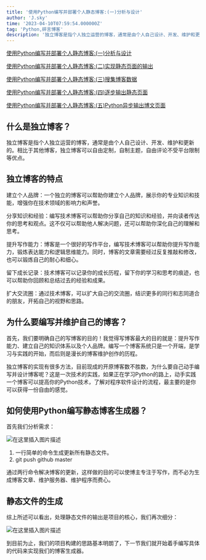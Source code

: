 ```yaml
---
title: '使用Python编写并部署个人静态博客:(一)分析与设计'
author: 'J.sky'
time: '2023-04-10T07:59:54.000000Z'
tag: 'Python,碎言博客'
description: '独立博客是指个人独立运营的博客，通常是由个人自己设计、开发、维护和更新的。相比于其他博客，独立博客可以自由定制，自制主题，自由评论不受平台限制等优点。'
---
```


[使用Python编写并部署个人静态博客:(一)分析与设计](https://suiyan.cc/2023/20230410075954.html)

[使用Python编写并部署个人静态博客:(二)实现静态页面的输出](https://suiyan.cc/2023/20230420101527.html)

[使用Python编写并部署个人静态博客:(三)搜集博客数据](https://suiyan.cc/2023/20230517084718.html)

[使用Python编写并部署个人静态博客:(四)逐步输出静态页面](https://suiyan.cc/2023/20230609081842.html)

[使用Python编写并部署个人静态博客:(五)Python异步输出博文页面](https://suiyan.cc/2023/20230613193700.html)

## 什么是独立博客？

独立博客是指个人独立运营的博客，通常是由个人自己设计、开发、维护和更新的。相比于其他博客，独立博客可以自由定制，自制主题，自由评论不受平台限制等优点。

## 独立博客的特点

建立个人品牌：一个独立的博客可以帮助你建立个人品牌，展示你的专业知识和技能，增强你在技术领域的影响力和声誉。

分享知识和经验：编写技术博客可以帮助你分享自己的知识和经验，并向读者传达你的思考和观点。这不仅可以帮助他人解决问题，还可以帮助你深化自己的理解和思考。

提升写作能力：博客是一个很好的写作平台，编写技术博客可以帮助你提升写作能力，锻炼表达能力和逻辑思维能力。同时，博客的文章需要经过反复推敲和修改，也可以锻炼自己的耐心和细心。

留下成长记录：技术博客可以记录你的成长历程，留下你的学习和思考的痕迹，也可以帮助你回顾和总结过去的经验和成果。

扩大交流圈：通过技术博客，可以扩大自己的交流圈，结识更多的同行和志同道合的朋友，开拓自己的视野和思路。

## 为什么要编写并维护自己的博客？

首先，我们要明确自己的写博客的目的！我觉得写博客最大的目的就是：提升写作能力、建立自己的知识体系以及个人品牌。编写一个博客系统只是一个开端，是学习与实践的开始，而后则是漫长的博客维护创作的历程。

独立博客的实现有很多方法，目前现成的开原博客数不胜数，为什么要自己动手编写并设计博客呢？这是一次技术的实践，如果正在学习Python的路上，动手实践一个博客可以提高你的Python技术，了解对程序软件设计的流程，最主要的是你可以获得一份自由的感觉。

## 如何使用Python编写静态博客生成器？
首先我们分析需求：

![在这里插入图片描述](https://suiyan.cc/assets/images/2023/b01.png)


1. 一行简单的命令生成更新所有静态文件。
2. git push github master 

通过两行命令解决博客的更新，这样做的目的可以使博主专注于写作，而不必为生成博客文章、维护服务器、维护程序而费心。

## 静态文件的生成

综上所述可以看出，处理静态文件的输出是项目的核心，我们再次细分：

![在这里插入图片描述](https://suiyan.cc/assets/images/2023/b02.png)

到目前为止，我们的项目构建的思路基本明朗了，下一节我们就开始着手编写具体的代码来实现我们的博客生成器。